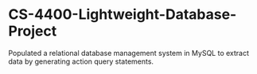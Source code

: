 # CS-4400-Lightweight-Database-Project
Populated a relational database management system in MySQL to extract data by generating action query statements.

